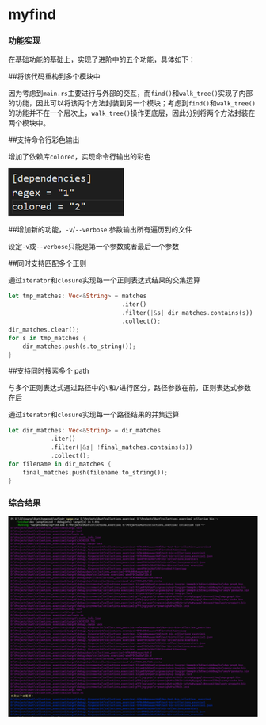 # myfind

### 功能实现

在基础功能的基础上，实现了进阶中的五个功能，具体如下：

##将该代码重构到多个模块中

因为考虑到`main.rs`主要进行与外部的交互，而`find()`和`walk_tree()`实现了内部的功能，因此可以将该两个方法封装到另一个模块；考虑到`find()`和`walk_tree()`的功能并不在一个层次上，`walk_tree()`操作更底层，因此分别将两个方法封装在两个模块中。

##支持命令行彩色输出

增加了依赖库`colored`，实现命令行输出的彩色

![image-20230904191650357](https://github.com/Churrimorey/myfind/blob/main/Screenshot%202023-09-04%20191648%20-%20Copy.png)

##增加新的功能，`-v`/`--verbose` 参数输出所有遍历到的文件

设定`-v`或`--verbose`只能是第一个参数或者最后一个参数

##同时支持匹配多个正则

通过`iterator`和`closure`实现每一个正则表达式结果的交集运算

```rust
let tmp_matches: Vec<&String> = matches
                                .iter()
                                .filter(|&s| dir_matches.contains(s))
                                .collect();
dir_matches.clear();
for s in tmp_matches {
	dir_matches.push(s.to_string());
}
```

##支持同时搜索多个 path

与多个正则表达式通过路径中的`\`和`/`进行区分，路径参数在前，正则表达式参数在后

通过`iterator`和`closure`实现每一个路径结果的并集运算

```rust
let dir_matches: Vec<&String> = dir_matches
            .iter()
            .filter(|&s| !final_matches.contains(s))
            .collect();
for filename in dir_matches {
	final_matches.push(filename.to_string());
}
```

### 综合结果

![image-20230904192707039](https://github.com/Churrimorey/myfind/blob/main/Screenshot%202023-09-04%20192652%20-%20Copy.png)
